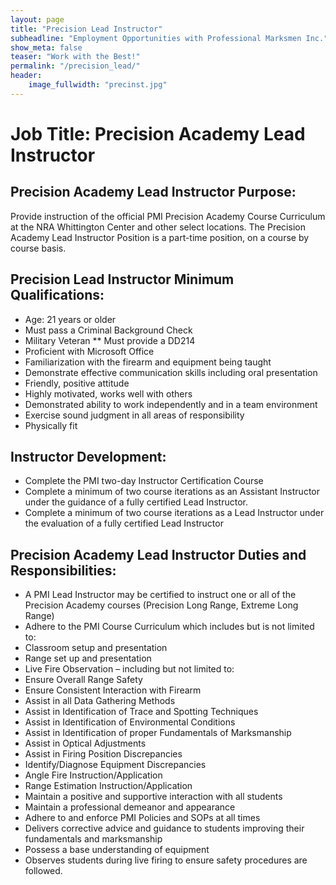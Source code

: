 ```yaml
---
layout: page
title: "Precision Lead Instructor"
subheadline: "Employment Opportunities with Professional Marksmen Inc."
show_meta: false
teaser: "Work with the Best!"
permalink: "/precision_lead/"
header:
    image_fullwidth: "precinst.jpg"
---
```


# Job Title:  Precision Academy Lead Instructor

## Precision Academy Lead Instructor Purpose:

Provide instruction of the official PMI Precision Academy Course Curriculum at the NRA Whittington Center and other select locations.  The Precision Academy Lead Instructor Position is a part-time position, on a course by course basis.

 
## Precision Lead Instructor Minimum Qualifications:

* Age: 21 years or older
* Must pass a Criminal Background Check
* Military Veteran
   ** Must provide a DD214
* Proficient with Microsoft Office
* Familiarization with the firearm and equipment being taught
* Demonstrate effective communication skills including oral presentation
* Friendly, positive attitude
* Highly motivated, works well with others
* Demonstrated ability to work independently and in a team environment
* Exercise sound judgment in all areas of responsibility
* Physically fit

## Instructor Development:

* Complete the PMI two-day Instructor Certification Course
* Complete a minimum of two course iterations as an Assistant Instructor under the guidance of a fully certified Lead Instructor.
* Complete a minimum of two course iterations as a Lead Instructor under the evaluation of a fully certified Lead Instructor

## Precision Academy Lead Instructor Duties and Responsibilities:

* A PMI Lead Instructor may be certified to instruct one or all of the Precision Academy courses (Precision Long Range, Extreme Long Range)
* Adhere to the PMI Course Curriculum which includes but is not limited to:
* Classroom setup and presentation
* Range set up and presentation
* Live Fire Observation – including but not limited to:
* Ensure Overall Range Safety
* Ensure Consistent Interaction with Firearm
* Assist in all Data Gathering Methods
* Assist in Identification of Trace and Spotting Techniques
* Assist in Identification of Environmental Conditions
* Assist in Identification of proper Fundamentals of Marksmanship
* Assist in Optical Adjustments
* Assist in Firing Position Discrepancies
* Identify/Diagnose Equipment Discrepancies
* Angle Fire Instruction/Application
* Range Estimation Instruction/Application
* Maintain a positive and supportive interaction with all students
* Maintain a professional demeanor and appearance
* Adhere to and enforce PMI Policies and SOPs at all times
* Delivers corrective advice and guidance to students improving their fundamentals and marksmanship
* Possess a base understanding of equipment
* Observes students during live firing to ensure safety procedures are followed.

 

 
 

 
